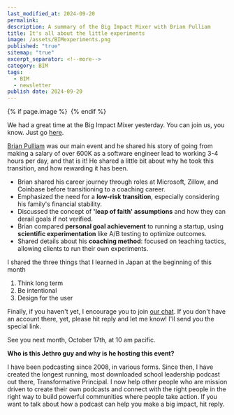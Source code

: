 ```yaml
---
last_modified_at: 2024-09-20
permalink: 
description: A summary of the Big Impact Mixer with Brian Pulliam
title: It's all about the little experiments
image: /assets/BIMexperiments.png
published: "true"
sitemap: "true"
excerpt_separator: <!--more-->
category: BIM
tags:
  - BIM
  - newsletter
publish date: 2024-09-20
---
```



{% if page.image %} <img src="{{ page.image }}" alt=""> {% endif %}

We had a great time at the Big Impact Mixer yesterday. You can join us, you know. Just go [here](https://bigimpactmixer.com). 

[Brian Pulliam](https://www.linkedin.com/in/briankpulliam/) was our main event and he shared his story of going from making a salary of over 600K as a software engineer lead to working 3-4 hours per day, and that is it! He shared a little bit about why he took this transition, and how rewarding it has been. 
<!--more-->
- Brian shared his career journey through roles at Microsoft, Zillow, and Coinbase before transitioning to a coaching career.
- Emphasized the need for a **low-risk transition**, especially considering his family's financial stability.
- Discussed the concept of **'leap of faith' assumptions** and how they can derail goals if not verified. 
- Brian compared **personal goal achievement** to running a startup, using **scientific experimentation** like A/B testing to optimize outcomes.
- Shared details about his **coaching method**: focused on teaching tactics, allowing clients to run their own experiments.

I shared the three things that I learned in Japan at the beginning of this month
1. Think long term
2. Be intentional
3. Design for the user

Finally, if you haven't yet, I encourage you to join [our chat](https://chat.bigimpactmixer.com). If you don't have an account there, yet, please hit reply and let me know! I'll send you the special link. 

See you next month, October 17th, at 10 am pacific. 

**Who is this Jethro guy and why is he hosting this event?** 

I have been podcasting since 2008, in various forms. Since then, I have created the longest running, most downloaded school leadership podcast out there, Transformative Principal. I now help other people who are mission driven to create their own podcasts and connect with the right people in the right way to build powerful communities where people take action. If you want to talk about how a podcast can help you make a big impact, hit reply. 